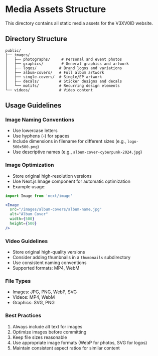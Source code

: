 # Media Assets Structure

This directory contains all static media assets for the V3XV0ID website.

## Directory Structure

```
public/
├── images/
│   ├── photographs/     # Personal and event photos
│   ├── graphics/        # General graphics and artwork
│   ├── logos/          # Brand logos and variations
│   ├── album-covers/   # Full album artwork
│   ├── single-covers/  # Single/EP artwork
│   ├── decals/         # Sticker designs and decals
│   └── motifs/         # Recurring design elements
└── videos/             # Video content
```

## Usage Guidelines

### Image Naming Conventions
- Use lowercase letters
- Use hyphens (-) for spaces
- Include dimensions in filename for different sizes (e.g., `logo-500x500.png`)
- Use descriptive names (e.g., `album-cover-cyberpunk-2024.jpg`)

### Image Optimization
- Store original high-resolution versions
- Use Next.js Image component for automatic optimization
- Example usage:
```jsx
import Image from 'next/image'

<Image 
  src="/images/album-covers/album-name.jpg"
  alt="Album Cover"
  width={500}
  height={500}
/>
```

### Video Guidelines
- Store original high-quality versions
- Consider adding thumbnails in a `thumbnails` subdirectory
- Use consistent naming conventions
- Supported formats: MP4, WebM

### File Types
- Images: JPG, PNG, WebP, SVG
- Videos: MP4, WebM
- Graphics: SVG, PNG

### Best Practices
1. Always include alt text for images
2. Optimize images before committing
3. Keep file sizes reasonable
4. Use appropriate image formats (WebP for photos, SVG for logos)
5. Maintain consistent aspect ratios for similar content 